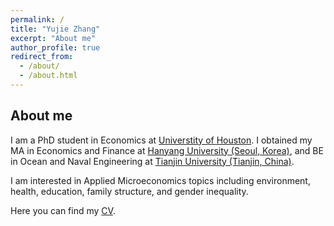 ```yaml
---
permalink: /
title: "Yujie Zhang"
excerpt: "About me"
author_profile: true
redirect_from:
  - /about/
  - /about.html
---
```


## About me

I am a PhD student in Economics at [Universtity of Houston](https://www.uh.edu/class/economics/). I obtained my MA in Economics and Finance at [Hanyang University (Seoul, Korea)](https://site.hanyang.ac.kr/web/econeng/home), and BE in Ocean and Naval Engineering at [Tianjin University (Tianjin, China)](http://www.tju.edu.cn/english/index.htm).

I am interested in Applied Microeconomics topics including environment, health, education, family structure, and gender inequality. 

Here you can find my <a href="/files/YujieZhang_CV.pdf">CV</a>. 
